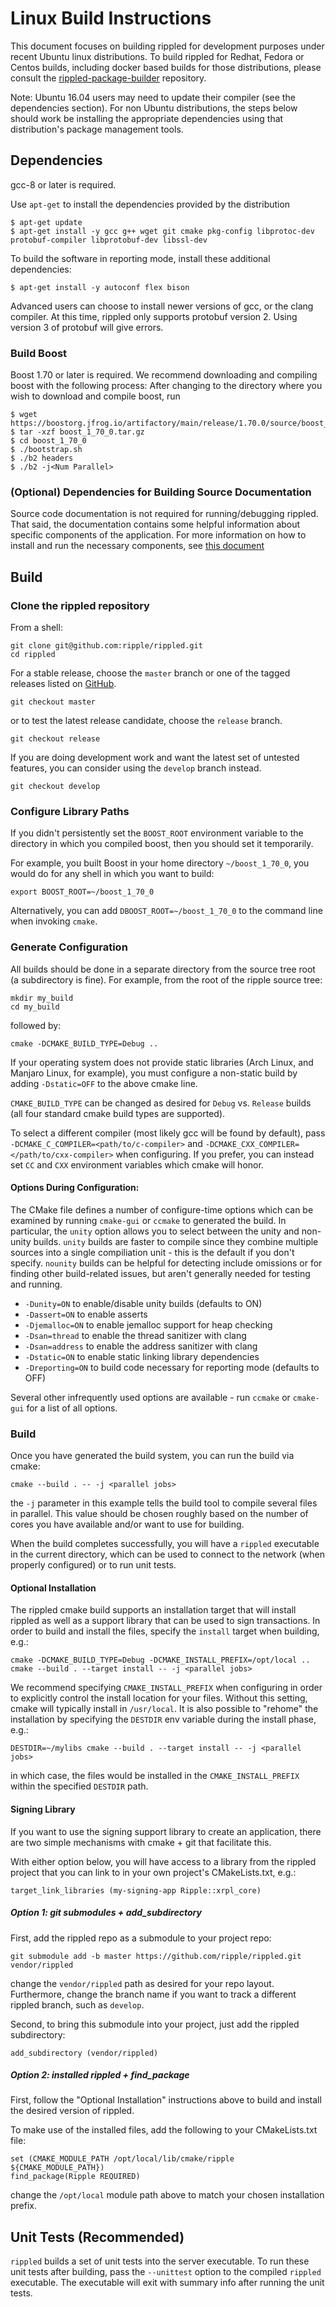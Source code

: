 # Linux Build Instructions

This document focuses on building rippled for development purposes under recent
Ubuntu linux distributions. To build rippled for Redhat, Fedora or Centos
builds, including docker based builds for those distributions, please consult
the [rippled-package-builder](https://github.com/ripple/rippled-package-builder)
repository. 

Note: Ubuntu 16.04 users may need to update their compiler (see the dependencies
section). For non Ubuntu distributions, the steps below should work be
installing the appropriate dependencies using that distribution's package
management tools.

## Dependencies

gcc-8 or later is required.

Use `apt-get` to install the dependencies provided by the distribution

```
$ apt-get update
$ apt-get install -y gcc g++ wget git cmake pkg-config libprotoc-dev protobuf-compiler libprotobuf-dev libssl-dev
```

To build the software in reporting mode, install these additional dependencies:
```
$ apt-get install -y autoconf flex bison
```

Advanced users can choose to install newer versions of gcc, or the clang compiler.
At this time, rippled only supports protobuf version 2. Using version 3 of 
protobuf will give errors.

### Build Boost

Boost 1.70 or later is required. We recommend downloading and compiling boost
with the following process: After changing to the directory where
you wish to download and compile boost, run
``` 
$ wget https://boostorg.jfrog.io/artifactory/main/release/1.70.0/source/boost_1_70_0.tar.gz
$ tar -xzf boost_1_70_0.tar.gz
$ cd boost_1_70_0
$ ./bootstrap.sh
$ ./b2 headers
$ ./b2 -j<Num Parallel>
```

### (Optional) Dependencies for Building Source Documentation

Source code documentation is not required for running/debugging rippled. That
said, the documentation contains some helpful information about specific
components of the application. For more information on how to install and run
the necessary components, see [this document](../../docs/README.md)

## Build

### Clone the rippled repository

From a shell:

```
git clone git@github.com:ripple/rippled.git
cd rippled
```

For a stable release, choose the `master` branch or one of the tagged releases
listed on [GitHub](https://github.com/ripple/rippled/releases). 

```
git checkout master
```

or to test the latest release candidate, choose the `release` branch.

```
git checkout release
```

If you are doing development work and want the latest set of untested
features, you can consider using the `develop` branch instead.

```
git checkout develop
```

### Configure Library Paths

If you didn't persistently set the `BOOST_ROOT` environment variable to the
directory in which you compiled boost, then you should set it temporarily.

For example, you built Boost in your home directory `~/boost_1_70_0`, you
would do for any shell in which you want to build:

```
export BOOST_ROOT=~/boost_1_70_0
```

Alternatively, you can add `DBOOST_ROOT=~/boost_1_70_0` to the command line when
invoking `cmake`.

### Generate Configuration

All builds should be done in a separate directory from the source tree root 
(a subdirectory is fine). For example, from the root of the ripple source tree:

```
mkdir my_build
cd my_build
```

followed by:

```
cmake -DCMAKE_BUILD_TYPE=Debug ..
```

If your operating system does not provide static libraries (Arch Linux, and 
Manjaro Linux, for example), you must configure a non-static build by adding
`-Dstatic=OFF` to the above cmake line.

`CMAKE_BUILD_TYPE` can be changed as desired for `Debug` vs.
`Release` builds (all four standard cmake build types are supported).

To select a different compiler (most likely gcc will be found by default), pass 
`-DCMAKE_C_COMPILER=<path/to/c-compiler>` and
`-DCMAKE_CXX_COMPILER=</path/to/cxx-compiler>` when configuring. If you prefer, 
you can instead set `CC` and `CXX` environment variables which cmake will honor.

#### Options During Configuration:

The CMake file defines a number of configure-time options which can be
examined by running `cmake-gui` or `ccmake` to generated the build. In
particular, the `unity` option allows you to select between the unity and
non-unity builds. `unity` builds are faster to compile since they combine
multiple sources into a single compiliation unit - this is the default if you
don't specify. `nounity` builds can be helpful for detecting include omissions
or for finding other build-related issues, but aren't generally needed for
testing and running.

* `-Dunity=ON` to enable/disable unity builds (defaults to ON)  
* `-Dassert=ON` to enable asserts
* `-Djemalloc=ON` to enable jemalloc support for heap checking
* `-Dsan=thread` to enable the thread sanitizer with clang
* `-Dsan=address` to enable the address sanitizer with clang
* `-Dstatic=ON` to enable static linking library dependencies
* `-Dreporting=ON` to build code necessary for reporting mode (defaults to OFF)

Several other infrequently used options are available - run `ccmake` or
`cmake-gui` for a list of all options.

### Build

Once you have generated the build system, you can run the build via cmake:

```
cmake --build . -- -j <parallel jobs>
```

the `-j` parameter in this example tells the build tool to compile several
files in parallel. This value should be chosen roughly based on the number of
cores you have available and/or want to use for building.

When the build completes successfully, you will have a `rippled` executable in
the current directory, which can be used to connect to the network (when
properly configured) or to run unit tests.


#### Optional Installation

The rippled cmake build supports an installation target that will install
rippled as well as a support library that can be used to sign transactions. In
order to build and install the files, specify the `install` target when
building, e.g.:

```
cmake -DCMAKE_BUILD_TYPE=Debug -DCMAKE_INSTALL_PREFIX=/opt/local ..
cmake --build . --target install -- -j <parallel jobs>
```

We recommend specifying `CMAKE_INSTALL_PREFIX` when configuring in order to
explicitly control the install location for your files. Without this setting,
cmake will typically install in `/usr/local`. It is also possible to "rehome"
the installation by specifying the `DESTDIR` env variable during the install phase,
e.g.:

```
DESTDIR=~/mylibs cmake --build . --target install -- -j <parallel jobs>
```

in which case, the files would be installed in the `CMAKE_INSTALL_PREFIX` within
the specified `DESTDIR` path.

#### Signing Library

If you want to use the signing support library to create an application, there
are two simple mechanisms with cmake + git that facilitate this.

With either option below, you will have access to a library from the
rippled project that you can link to in your own project's CMakeLists.txt, e.g.:

```
target_link_libraries (my-signing-app Ripple::xrpl_core)
```

##### Option 1: git submodules + add_subdirectory

First, add the rippled repo as a submodule to your project repo:

```
git submodule add -b master https://github.com/ripple/rippled.git vendor/rippled
```

change the `vendor/rippled` path as desired for your repo layout. Furthermore,
change the branch name if you want to track a different rippled branch, such
as `develop`.
   
Second, to bring this submodule into your project, just add the rippled subdirectory:

```
add_subdirectory (vendor/rippled)
```
    
##### Option 2: installed rippled + find_package

First, follow the "Optional Installation" instructions above to
build and install the desired version of rippled.

To make use of the installed files, add the following to your CMakeLists.txt file:

```
set (CMAKE_MODULE_PATH /opt/local/lib/cmake/ripple ${CMAKE_MODULE_PATH})
find_package(Ripple REQUIRED)
```

change the `/opt/local` module path above to match your chosen installation prefix.

## Unit Tests (Recommended)

`rippled` builds a set of unit tests into the server executable. To run these unit
tests after building, pass the `--unittest` option to the compiled `rippled`
executable. The executable will exit with summary info after running the unit tests.

